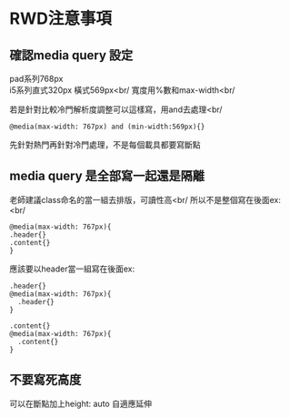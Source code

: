 # RWD注意事項

## 確認media query 設定
pad系列768px<br/>
i5系列直式320px 橫式569px<br/
寬度用%數和max-width<br/

若是針對比較冷門解析度調整可以這樣寫，用and去處理<br/
```
@media(max-width: 767px) and (min-width:569px){}
```
先針對熱門再針對冷門處理，不是每個載具都要寫斷點

## media query 是全部寫一起還是隔離
老師建議class命名的當一組去排版，可讀性高<br/
所以不是整個寫在後面ex:<br/
```
@media(max-width: 767px){
.header{}
.content{}
}
```

應該要以header當一組寫在後面ex:
```
.header{}
@media(max-width: 767px){
  .header{}
}

.content{}
@media(max-width: 767px){
  .content{}
}
```

## 不要寫死高度
可以在斷點加上height: auto 自適應延伸
